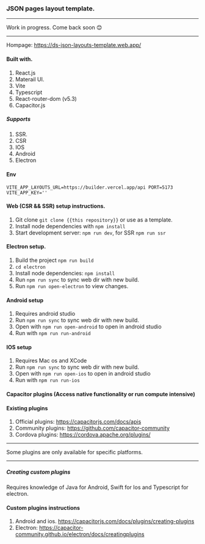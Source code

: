 ### JSON pages layout template.

***
Work in progress. Come back soon 😊
***

Hompage: <https://ds-json-layouts-template.web.app/>

#### Built with.

1. React.js
2. Materail UI.
3. Vite
5. Typescript
6. React-router-dom (v5.3)
7. Capacitor.js

##### Supports

1. SSR.
2. CSR
3. IOS
4. Android
5. Electron

#### Env
`VITE_APP_LAYOUTS_URL=https://builder.vercel.app/api
PORT=5173
VITE_APP_KEY=''`

#### Web (CSR && SSR) setup instructions.

1. Git clone `git clone {{this repository}}` or use as a template.
2. Install node dependencies with `npm install`
3. Start development server: `npm run dev`, for SSR `npm run ssr`


#### Electron setup.

1. Build the project `npm run build`
2. `cd electron`
4. Install node dependencies: `npm install`
5. Run `npm run sync` to sync web dir with new build.
6.  Run `npm run open-electron` to view changes.


#### Android setup
1. Requires android studio
5. Run `npm run sync` to sync web dir with new build.
2. Open with `npm run open-android` to open in android studio
3. Run with `npm run run-android`

#### IOS setup
1. Requires  Mac os and XCode 
5. Run `npm run sync` to sync web dir with new build.
2. Open with `npm run open-ios` to open in android studio
3. Run with `npm run run-ios`

#### Capacitor plugins (Access native functionality or run compute intensive)

#### Existing plugins
1. Official plugins: <https://capacitorjs.com/docs/apis>
2. Community plugins: <https://github.com/capacitor-community>
3. Cordova plugins: <https://cordova.apache.org/plugins/>
***
Some plugins are only available for specific platforms.
***

##### Creating custom plugins
Requires knowledge of Java for Android, Swift for Ios and Typescript for electron.

#### Custom plugins instructions
1. Android and ios. <https://capacitorjs.com/docs/plugins/creating-plugins>
2. Electron: <https://capacitor-community.github.io/electron/docs/creatingplugins>
